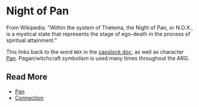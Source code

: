 # Night of Pan

From Wikipedia: "Within the system of Thelema, the Night of Pan, or N.O.X., is a mystical 
state that represents the stage of ego-death in the process of spiritual attainment."

This links back to the word `NOX` in the [capslock doc](../files/capslock_doc), as well as 
character [Pan](../characters/pan). Pagan/witchcraft symbolism is used many times throughout the ARG.

## Read More

- [Pan](../characters/pan)
- [Connection](insight1-connection)